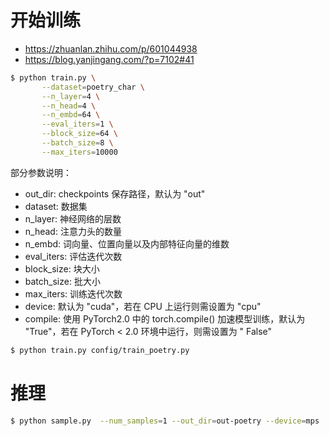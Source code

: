# 开始训练

* https://zhuanlan.zhihu.com/p/601044938
* https://blog.yanjingang.com/?p=7102#41

```bash
$ python train.py \
       --dataset=poetry_char \
       --n_layer=4 \
       --n_head=4 \
       --n_embd=64 \
       --eval_iters=1 \
       --block_size=64 \
       --batch_size=8 \
       --max_iters=10000
```

部分参数说明：

* out_dir: checkpoints 保存路径，默认为 "out"
* dataset: 数据集
* n_layer: 神经网络的层数
* n_head: 注意力头的数量
* n_embd: 词向量、位置向量以及内部特征向量的维数
* eval_iters: 评估迭代次数
* block_size: 块大小
* batch_size: 批大小
* max_iters: 训练迭代次数
* device: 默认为 "cuda"，若在 CPU 上运行则需设置为 "cpu"
* compile: 使用 PyTorch2.0 中的 torch.compile() 加速模型训练，默认为 "True"，若在 PyTorch < 2.0 环境中运行，则需设置为 "
  False"

```bash
$ python train.py config/train_poetry.py
```

# 推理

```bash
$ python sample.py  --num_samples=1 --out_dir=out-poetry --device=mps
```